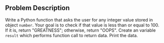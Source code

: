 ## Problem Description
Write a Python function that asks the user for any integer value stored in object `number`.
Your goal is to check if that value is less than or equal to 100. If it is, return "GREATNESS"; otherwise, return "OOPS".
Create an variable `result` which performs function call to return data. 
Print the data. 